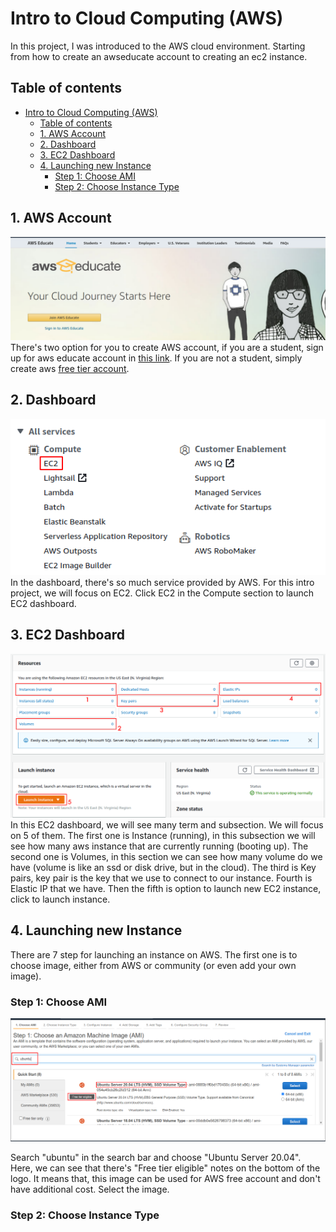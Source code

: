 # Intro to Cloud Computing (AWS)
In this project, I was introduced to the AWS cloud environment. Starting from how to create an awseducate account to creating an ec2 instance.

## Table of contents
- [Intro to Cloud Computing (AWS)](#intro-to-cloud-computing-aws)
  - [Table of contents](#table-of-contents)
  - [1. AWS Account](#1-aws-account)
  - [2. Dashboard](#2-dashboard)
  - [3. EC2 Dashboard](#3-ec2-dashboard)
  - [4. Launching new Instance](#4-launching-new-instance)
    - [Step 1: Choose AMI](#step-1-choose-ami)
    - [Step 2: Choose Instance Type](#step-2-choose-instance-type)

## 1. AWS Account
![](img/intro_000.png)
There's two option for you to create AWS account, if you are a student, sign up for aws educate account in [this link](https://www.awseducate.com/). If you are not a student, simply create aws [free tier account](https://aws.amazon.com/free/).

## 2. Dashboard
![](img/intro_001.png)
In the dashboard, there's so much service provided by AWS. For this intro project, we will focus on EC2. Click EC2 in the Compute section to launch EC2 dashboard.

## 3. EC2 Dashboard
![](img/intro_002.png)
In this EC2 dashboard, we will see many term and subsection. We will focus on 5 of them. The first one is Instance (running), in this subsection we will see how many aws instance that are currently running (booting up). The second one is Volumes, in this section we can see how many volume do we have (volume is like an ssd or disk drive, but in the cloud). The third is Key pairs, key pair is the key that we use to connect to our instance. Fourth is Elastic IP that we have. Then the fifth is option to launch new EC2 instance, click to launch instance.

## 4. Launching new Instance

There are 7 step for launching an instance on AWS. The first one is to choose image, either from AWS or community (or even add your own image).

### Step 1: Choose AMI
![](img/intro_003.png)

Search "ubuntu" in the search bar and choose "Ubuntu Server 20.04". Here, we can see that there's "Free tier eligible" notes on the bottom of the logo. It means that, this image can be used for AWS free account and don't have additional cost. Select the image.

### Step 2: Choose Instance Type
